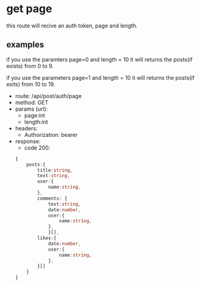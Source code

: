 # get page

this route will recive an auth token, page and length.

## examples

if you use the paramters page=0 and length = 10 it will returns the posts(if exists) from 0 to 9.

if you use the parameters page=1 and length = 10 it will returns the posts(if exits) from 10 to 19.

-   route: /api/post/auth/page
-   method: GET
-   params (url):
    -   page:int
    -   length:int
-   headers:
    -   Authorization: bearer
-   response:
    -   code 200:
    ```typescript
    {
        posts:{
            title:string,
            text:string,
            user:{
                name:string,
            },
            comments: {
                text:string,
                date:number,
                user:{
                    name:string,
                },
                }[],
            likes:{
                date:number,
                user:{
                    name:string,
                },
            }[]
        }
    }
    ```

